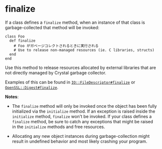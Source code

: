 # finalize

If a class defines a `finalize` method, when an instance of that class is
garbage-collected that method will be invoked:

```crystal
class Foo
  def finalize
    # Foo がガベージコレクトされるときに実行される
    # Use to release non-managed resources (ie. C libraries, structs)
  end
end
```

Use this method to release resources allocated by external libraries that are
not directly managed by Crystal garbage collector.

Examples of this can be found in [`IO::FileDescriptor#finalize`](https://crystal-lang.org/api/IO/FileDescriptor.html#finalize-instance-method)
or [`OpenSSL::Digest#finalize`](https://crystal-lang.org/api/OpenSSL/Digest.html#finalize-instance-method).

**Notes**:

- The `finalize` method will only be invoked once the object has been
   fully initialized via the `initialize` method. If an exception is raised
   inside the `initialize` method, `finalize` won't be invoked. If your class
   defines a `finalize` method, be sure to catch any exceptions that might be
   raised in the `initialize` methods and free resources.

- Allocating any new object instances during garbage-collection might result
   in undefined behavior and most likely crashing your program.
